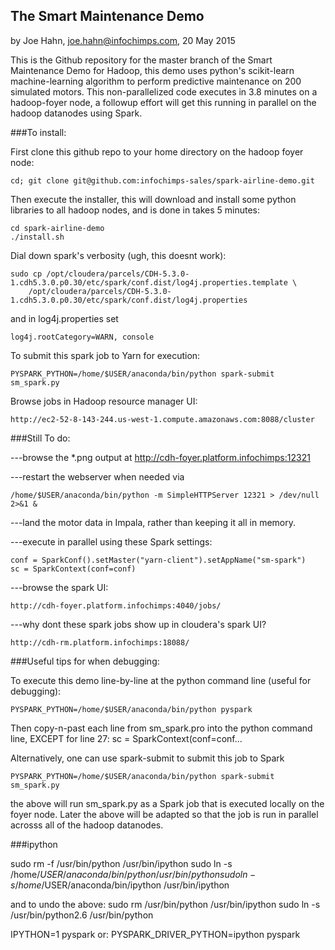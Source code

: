 ## The Smart Maintenance Demo

by Joe Hahn,
joe.hahn@infochimps.com,
20 May 2015

This is the Github repository for the master branch of the Smart Maintenance Demo for Hadoop,
this demo uses python's scikit-learn machine-learning algorithm to perform predictive
maintenance on 200 simulated motors. This non-parallelized code executes in 3.8 minutes on
a hadoop-foyer node, a followup effort will get this running in parallel on the hadoop
datanodes using Spark.

###To install:

First clone this github repo to your home directory on the hadoop foyer node:

    cd; git clone git@github.com:infochimps-sales/spark-airline-demo.git 
    
   
Then execute the installer, this will download and install some python libraries to all 
hadoop nodes, and is done in takes 5 minutes:

    cd spark-airline-demo
    ./install.sh


Dial down spark's verbosity (ugh, this doesnt work):

    sudo cp /opt/cloudera/parcels/CDH-5.3.0-1.cdh5.3.0.p0.30/etc/spark/conf.dist/log4j.properties.template \
        /opt/cloudera/parcels/CDH-5.3.0-1.cdh5.3.0.p0.30/etc/spark/conf.dist/log4j.properties


and in log4j.properties set

    log4j.rootCategory=WARN, console


To submit this spark job to Yarn for execution:

    PYSPARK_PYTHON=/home/$USER/anaconda/bin/python spark-submit sm_spark.py
    

Browse jobs in Hadoop resource manager UI:

    http://ec2-52-8-143-244.us-west-1.compute.amazonaws.com:8088/cluster
    
    
    

###Still To do:

---browse the *.png output at http://cdh-foyer.platform.infochimps:12321

---restart the webserver when needed via

    /home/$USER/anaconda/bin/python -m SimpleHTTPServer 12321 > /dev/null 2>&1 &


---land the motor data in Impala, rather than keeping it all in memory.
  
---execute in parallel using these Spark settings:

    conf = SparkConf().setMaster("yarn-client").setAppName("sm-spark")
    sc = SparkContext(conf=conf)


---browse the spark UI:

    http://cdh-foyer.platform.infochimps:4040/jobs/


---why dont these spark jobs show up in cloudera's spark UI?

    http://cdh-rm.platform.infochimps:18088/


###Useful tips for when debugging:

To execute this demo line-by-line at the python command line (useful for debugging):

    PYSPARK_PYTHON=/home/$USER/anaconda/bin/python pyspark


Then copy-n-past each line from sm_spark.pro into the python command line, 
EXCEPT for line 27: sc = SparkContext(conf=conf... 

Alternatively, one can use spark-submit to submit this job to Spark

    PYSPARK_PYTHON=/home/$USER/anaconda/bin/python spark-submit sm_spark.py


the above will run sm_spark.py as a Spark job that is executed locally on the foyer node.
Later the above will be adapted so that the job is run in parallel acrosss all of the
hadoop datanodes.


###ipython

sudo rm -f /usr/bin/python /usr/bin/ipython
sudo ln -s /home/$USER/anaconda/bin/python /usr/bin/python
sudo ln -s /home/$USER/anaconda/bin/ipython /usr/bin/ipython

and to undo the above: 
    sudo rm /usr/bin/python /usr/bin/ipython
    sudo ln -s /usr/bin/python2.6 /usr/bin/python

IPYTHON=1 pyspark
or: PYSPARK_DRIVER_PYTHON=ipython pyspark